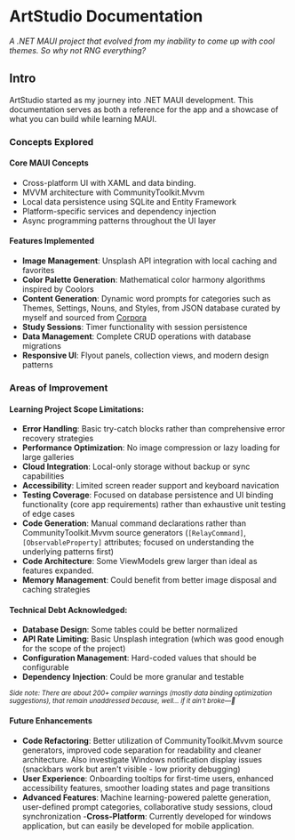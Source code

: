 # ArtStudio Documentation

*A .NET MAUI project that evolved from my inability to come up with cool themes. So why not RNG everything?*

## Intro
ArtStudio started as my journey into .NET MAUI development. This documentation serves as both a reference for the app and a showcase of what you can build while learning MAUI. 

### Concepts Explored

#### Core MAUI Concepts
- Cross-platform UI with XAML and data binding.
- MVVM architecture with CommunityToolkit.Mvvm
- Local data persistence using SQLite and Entity Framework
- Platform-specific services and dependency injection
- Async programming patterns throughout the UI layer

#### Features Implemented
- **Image Management**: Unsplash API integration with local caching and favorites
- **Color Palette Generation**: Mathematical color harmony algorithms inspired by Coolors
- **Content Generation**: Dynamic word prompts for categories such as Themes, Settings, Nouns, and Styles, from JSON database curated by myself and sourced from [Corpora](https://github.com/dariusk/corpora)
- **Study Sessions**: Timer functionality with session persistence
- **Data Management**: Complete CRUD operations with database migrations
- **Responsive UI**: Flyout panels, collection views, and modern design patterns

### Areas of Improvement

#### Learning Project Scope Limitations:

- **Error Handling**: Basic try-catch blocks rather than comprehensive error recovery strategies
- **Performance Optimization**: No image compression or lazy loading for large galleries
- **Cloud Integration**: Local-only storage without backup or sync capabilities
- **Accessibility**: Limited screen reader support and keyboard navication
- **Testing Coverage**: Focused on database persistence and UI binding functionality (core app requirements) rather than exhaustive unit testing of edge cases
- **Code Generation**: Manual command declarations rather than CommunityToolkit.Mvvm source generators (`[RelayCommand]`, `[ObservableProperty]` attributes; focused on understanding the underlying patterns first)
- **Code Architecture**: Some ViewModels grew larger than ideal as features expanded. 
- **Memory Management**: Could benefit from better image disposal and caching strategies

#### Technical Debt Acknowledged:
- **Database Design**: Some tables could be better normalized
- **API Rate Limiting**: Basic Unsplash integration (which was good enough for the scope of the project)
- **Configuration Management**: Hard-coded values that should be configurable
- **Dependency Injection**: Could be more granular and testable

<small>*Side note: There are about 200+ compiler warnings (mostly data binding optimization suggestions), that remain unaddressed because, well... if it ain't broke—👀*</small>

#### Future Enhancements
- **Code Refactoring**: Better utilization of CommunityToolkit.Mvvm source generators, improved code separation for readability and cleaner architecture. Also investigate Windows notification display issues (snackbars work but aren't visible - low priority debugging)
- **User Experience**: Onboarding tooltips for first-time users, enhanced accessibility features, smoother loading states and page transitions
- **Advanced Features**: Machine learning-powered palette generation, user-defined prompt categories, collaborative study sessions, cloud synchronization
-**Cross-Platform**: Currently developed for windows application, but can easily be developed for mobile application.
